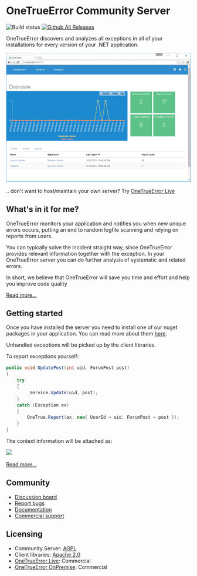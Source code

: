 OneTrueError Community Server
=============================

![Build status](https://onetrueerror.visualstudio.com/_apis/public/build/definitions/75570083-b1ef-4e78-88e2-5db4982f756c/6/badge) [![Github All Releases](https://img.shields.io/github/downloads/onetrueerror/onetrueerror.server/total.svg?style=flat-square)]()

OneTrueError discovers and analyzes all exceptions in all of your installations for every version of your .NET application.

![OSS screenshot](screenshot.png)

.. don't want to host/maintain your own server? Try [OneTrueError Live](https://onetrueerror.com/live/)

## What's in it for me?

OneTrueError monitors your application and notifies you when new unique errors occurs, putting an end to random logfile scanning and relying on reports from users.

You can typically solve the incident straight way, since OneTrueError provides relevant information together with the exception. In your OneTrueError server you can do further analysis of systematic and related errors.

In short, we believe that OneTrueError will save you time and effort and help you improve code quality

[Read more...](https://onetrueerror.com)

## Getting started

Once you have installed the server you need to install one of our nuget packages in your application. 
You can read more about them [here](https://onetrueerror.com/documentation/).

Unhandled exceptions will be picked up by the client libraries. 

To report exceptions yourself:

```csharp
public void UpdatePost(int uid, ForumPost post)
{
	try
	{
		_service.Update(uid, post);
	}
	catch (Exception ex)
	{
		OneTrue.Report(ex, new{ UserId = uid, ForumPost = post });
	}
}
```

The context information will be attached as:

![](https://onetrueerror.com/images/features/custom-context.png)

[Read more...](https://onetrueerror.com/features/)

## Community

* [Discussion board](https://discuss.onetrueerror.com)
* [Report bugs](https://github.com/onetrueerror/onetrueerror.server/issues)
* [Documentation](https://onetrueerror.com/documentation)
* [Commercial support](mailto:support@onetrueerror.com?subject=Commercial%20support%20inquiry)

## Licensing

* Community Server: [AGPL](License)
* Client libraries: [Apache 2.0](https://opensource.org/licenses/apache-2.0)
* [OneTrueError Live](https://onetrueerror.com/live): Commercial
* [OneTrueError OnPremise](https://onetrueerror.com/live): Commercial
